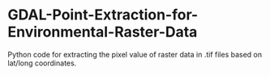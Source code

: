 # GDAL-Point-Extraction-for-Environmental-Raster-Data
Python code for extracting the pixel value of raster data in .tif files based on lat/long coordinates.

